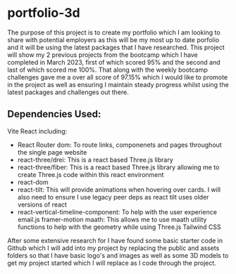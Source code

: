 # portfolio-3d

The purpose of this project is to create my portfolio which I am looking to share with potential employers as this will be my most up to date porfolio and it will be using the latest packages that I have researched. This project will show my 2 previous projects from the bootcamp which I have completed in March 2023, first of which scored 95% and the second and last of which scored me 100%. That along with the weekly bootcamp challenges gave me a over all score of 97.15% which I would like to promote in the project as well as ensuring I maintain steady progress whilst using the latest packages and challenges out there.

## Dependencies Used:

Vite 
React including:
 - React Router dom: To route links, componenets and pages throughout the single page website
 - react-three/drei: This is a react based Three.js library
 - react-three/fiber: This is a react based Three.js library allowing me to create Three.js code within this react environment
 - react-dom
 - react-tilt: This will provide animations when hovering over cards. I will also need to ensure I use legacy peer deps as react tilt uses older versions of react
 - react-vertical-timeline-component: To help with the user experience
email.js
framer-motion
maath: This allows me to use maath utility functions to help with the geometry while using Three.js
Tailwind CSS


After some extensive research for I have found some basic starter code in Github which I will add into my project by replacing the public and assets folders so that I have basic logo's and images as well as some 3D models to get my project started which I will replace as I code through the project.